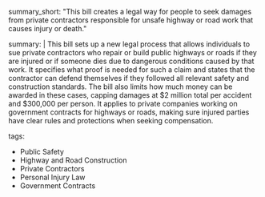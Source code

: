 summary_short: "This bill creates a legal way for people to seek damages from private contractors responsible for unsafe highway or road work that causes injury or death."
  
summary: |
  This bill sets up a new legal process that allows individuals to sue private contractors who repair or build public highways or roads if they are injured or if someone dies due to dangerous conditions caused by that work. It specifies what proof is needed for such a claim and states that the contractor can defend themselves if they followed all relevant safety and construction standards. The bill also limits how much money can be awarded in these cases, capping damages at $2 million total per accident and $300,000 per person. It applies to private companies working on government contracts for highways or roads, making sure injured parties have clear rules and protections when seeking compensation.
  
tags:
  - Public Safety
  - Highway and Road Construction
  - Private Contractors
  - Personal Injury Law
  - Government Contracts
